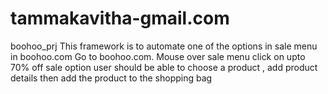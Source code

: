 # tammakavitha-gmail.com
boohoo_prj
This framework is to automate one of the options in sale menu in boohoo.com
Go to boohoo.com.
Mouse over sale menu 
click on upto 70% off sale option 
user should be able to choose a product , add product details then add the product to the shopping bag
